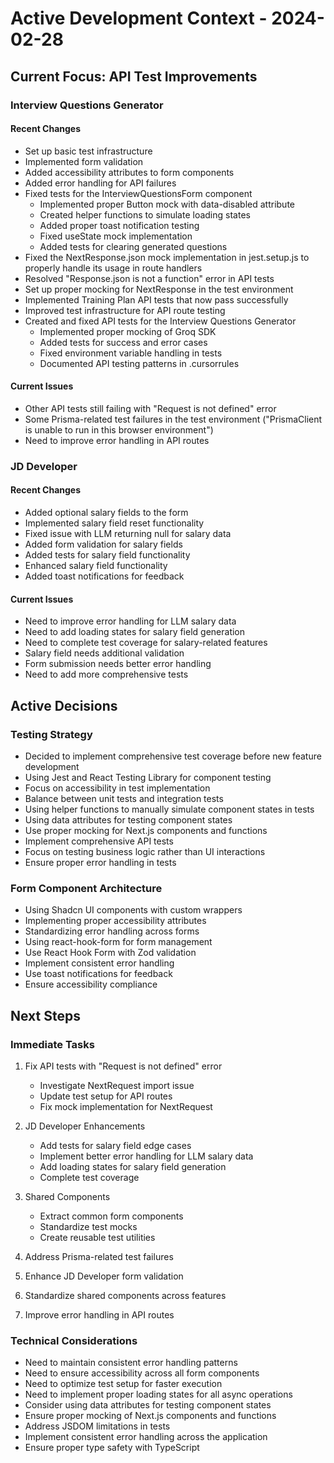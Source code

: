 # Active Development Context - 2024-02-28

## Current Focus: API Test Improvements

### Interview Questions Generator

#### Recent Changes

- Set up basic test infrastructure
- Implemented form validation
- Added accessibility attributes to form components
- Added error handling for API failures
- Fixed tests for the InterviewQuestionsForm component
  - Implemented proper Button mock with data-disabled attribute
  - Created helper functions to simulate loading states
  - Added proper toast notification testing
  - Fixed useState mock implementation
  - Added tests for clearing generated questions
- Fixed the NextResponse.json mock implementation in jest.setup.js to properly handle its usage in route handlers
- Resolved "Response.json is not a function" error in API tests
- Set up proper mocking for NextResponse in the test environment
- Implemented Training Plan API tests that now pass successfully
- Improved test infrastructure for API route testing
- Created and fixed API tests for the Interview Questions Generator
  - Implemented proper mocking of Groq SDK
  - Added tests for success and error cases
  - Fixed environment variable handling in tests
  - Documented API testing patterns in .cursorrules

#### Current Issues

- Other API tests still failing with "Request is not defined" error
- Some Prisma-related test failures in the test environment ("PrismaClient is unable to run in this browser environment")
- Need to improve error handling in API routes

### JD Developer

#### Recent Changes

- Added optional salary fields to the form
- Implemented salary field reset functionality
- Fixed issue with LLM returning null for salary data
- Added form validation for salary fields
- Added tests for salary field functionality
- Enhanced salary field functionality
- Added toast notifications for feedback

#### Current Issues

- Need to improve error handling for LLM salary data
- Need to add loading states for salary field generation
- Need to complete test coverage for salary-related features
- Salary field needs additional validation
- Form submission needs better error handling
- Need to add more comprehensive tests

## Active Decisions

### Testing Strategy

- Decided to implement comprehensive test coverage before new feature development
- Using Jest and React Testing Library for component testing
- Focus on accessibility in test implementation
- Balance between unit tests and integration tests
- Using helper functions to manually simulate component states in tests
- Using data attributes for testing component states
- Use proper mocking for Next.js components and functions
- Implement comprehensive API tests
- Focus on testing business logic rather than UI interactions
- Ensure proper error handling in tests

### Form Component Architecture

- Using Shadcn UI components with custom wrappers
- Implementing proper accessibility attributes
- Standardizing error handling across forms
- Using react-hook-form for form management
- Use React Hook Form with Zod validation
- Implement consistent error handling
- Use toast notifications for feedback
- Ensure accessibility compliance

## Next Steps

### Immediate Tasks

1. Fix API tests with "Request is not defined" error

   - Investigate NextRequest import issue
   - Update test setup for API routes
   - Fix mock implementation for NextRequest

2. JD Developer Enhancements

   - Add tests for salary field edge cases
   - Implement better error handling for LLM salary data
   - Add loading states for salary field generation
   - Complete test coverage

3. Shared Components

   - Extract common form components
   - Standardize test mocks
   - Create reusable test utilities

4. Address Prisma-related test failures

5. Enhance JD Developer form validation

6. Standardize shared components across features

7. Improve error handling in API routes

### Technical Considerations

- Need to maintain consistent error handling patterns
- Need to ensure accessibility across all form components
- Need to optimize test setup for faster execution
- Need to implement proper loading states for all async operations
- Consider using data attributes for testing component states
- Ensure proper mocking of Next.js components and functions
- Address JSDOM limitations in tests
- Implement consistent error handling across the application
- Ensure proper type safety with TypeScript
